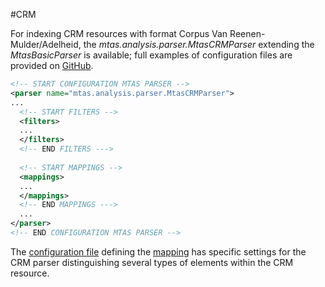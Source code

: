 #CRM

For indexing CRM resources with format Corpus Van Reenen-Mulder/Adelheid, the *mtas.analysis.parser.MtasCRMParser* extending the *MtasBasicParser* is available; full examples of configuration files are provided on [GitHub](https://github.com/textexploration/mtas/tree/master/conf/parser/mtas).

```xml
<!-- START CONFIGURATION MTAS PARSER -->
<parser name="mtas.analysis.parser.MtasCRMParser">
...
  <!-- START FILTERS -->
  <filters>
  ...
  </filters>
  <!-- END FILTERS --->
  
  <!-- START MAPPINGS -->
  <mappings>
  ...
  </mappings>
  <!-- END MAPPINGS --->
  ...
</parser>
<!-- END CONFIGURATION MTAS PARSER -->
```

The [configuration file](indexing_configuration.html#configuration) defining the [mapping](indexing_mapping.html) has specific settings for the CRM parser distinguishing several types of elements within the CRM resource.



